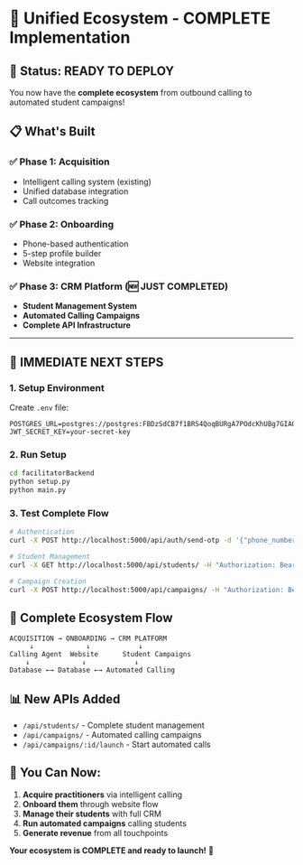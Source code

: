 # 🚀 Unified Ecosystem - COMPLETE Implementation

## 🎯 **Status: READY TO DEPLOY**

You now have the **complete ecosystem** from outbound calling to automated student campaigns!

## 📋 **What's Built**

### ✅ **Phase 1: Acquisition**
- Intelligent calling system (existing)
- Unified database integration
- Call outcomes tracking

### ✅ **Phase 2: Onboarding** 
- Phone-based authentication
- 5-step profile builder
- Website integration

### ✅ **Phase 3: CRM Platform** (🆕 JUST COMPLETED)
- **Student Management System**
- **Automated Calling Campaigns** 
- **Complete API Infrastructure**

---

## 🚀 **IMMEDIATE NEXT STEPS**

### 1. Setup Environment
Create `.env` file:
```
POSTGRES_URL=postgres://postgres:FBDzSdCB7f1BRS4QoqBURgA7POdcKhUBg7GIA016Rxyp8nAFUmqmUCaSFcsRA2QK@82.29.162.1:5438/postgres
JWT_SECRET_KEY=your-secret-key
```

### 2. Run Setup
```bash
cd facilitatorBackend
python setup.py
python main.py
```

### 3. Test Complete Flow
```bash
# Authentication
curl -X POST http://localhost:5000/api/auth/send-otp -d '{"phone_number": "+1234567890"}'

# Student Management  
curl -X GET http://localhost:5000/api/students/ -H "Authorization: Bearer TOKEN"

# Campaign Creation
curl -X POST http://localhost:5000/api/campaigns/ -H "Authorization: Bearer TOKEN" -d '{...}'
```

## 🔄 **Complete Ecosystem Flow**

```
ACQUISITION → ONBOARDING → CRM PLATFORM
     ↓             ↓            ↓
Calling Agent  Website      Student Campaigns
    ↓             ↓            ↓
Database ←→ Database ←→ Automated Calling
```

## 📊 **New APIs Added**

- `/api/students/` - Complete student management
- `/api/campaigns/` - Automated calling campaigns  
- `/api/campaigns/:id/launch` - Start automated calls

## 🎉 **You Can Now:**

1. **Acquire practitioners** via intelligent calling
2. **Onboard them** through website flow
3. **Manage their students** with full CRM
4. **Run automated campaigns** calling students
5. **Generate revenue** from all touchpoints

**Your ecosystem is COMPLETE and ready to launch!** 🚀 